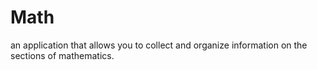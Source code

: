 # Math
an application that allows you to collect and organize information on the sections of mathematics.

